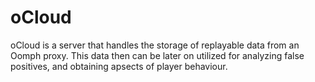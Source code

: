 # oCloud
oCloud is a server that handles the storage of replayable data from an Oomph proxy. This data then can be later on utilized
for analyzing false positives, and obtaining apsects of player behaviour.